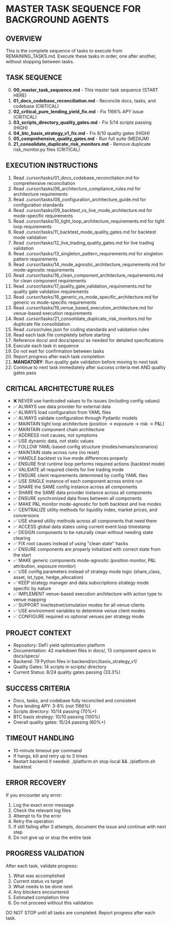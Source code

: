 # MASTER TASK SEQUENCE FOR BACKGROUND AGENTS

## OVERVIEW
This is the complete sequence of tasks to execute from REMAINING_TASKS.md. Execute these tasks in order, one after another, without stopping between tasks.

## TASK SEQUENCE
0. **00_master_task_sequence.md** - This master task sequence (START HERE)
1. **01_docs_codebase_reconciliation.md** - Reconcile docs, tasks, and codebase (CRITICAL)
2. **02_critical_pure_lending_yield_fix.md** - Fix 1166% APY issue (CRITICAL)
3. **03_scripts_directory_quality_gates.md** - Fix 5/14 scripts passing (HIGH)
4. **04_btc_basis_strategy_v1_fix.md** - Fix 8/10 quality gates (HIGH)
5. **05_comprehensive_quality_gates.md** - Run full suite (MEDIUM)
6. **21_consolidate_duplicate_risk_monitors.md** - Remove duplicate risk_monitor.py files (CRITICAL)

## EXECUTION INSTRUCTIONS
1) Read .cursor/tasks/01_docs_codebase_reconciliation.md for comprehensive reconciliation
2) Read .cursor/tasks/06_architecture_compliance_rules.md for architecture requirements
3) Read .cursor/tasks/08_configuration_architecture_guide.md for configuration standards
4) Read .cursor/tasks/09_backtest_vs_live_mode_architecture.md for mode-specific requirements
5) Read .cursor/tasks/10_tight_loop_architecture_requirements.md for tight loop requirements
6) Read .cursor/tasks/11_backtest_mode_quality_gates.md for backtest mode validation
7) Read .cursor/tasks/12_live_trading_quality_gates.md for live trading validation
8) Read .cursor/tasks/13_singleton_pattern_requirements.md for singleton pattern requirements
9) Read .cursor/tasks/14_mode_agnostic_architecture_requirements.md for mode-agnostic requirements
10) Read .cursor/tasks/16_clean_component_architecture_requirements.md for clean component requirements
11) Read .cursor/tasks/17_quality_gate_validation_requirements.md for quality gate validation requirements
12) Read .cursor/tasks/18_generic_vs_mode_specific_architecture.md for generic vs mode-specific requirements
13) Read .cursor/tasks/19_venue_based_execution_architecture.md for venue-based execution requirements
14) Read .cursor/tasks/21_consolidate_duplicate_risk_monitors.md for duplicate file consolidation
15) Read .cursor/rules.json for coding standards and validation rules
16) Read each task file completely before starting
17) Reference docs/ and docs/specs/ as needed for detailed specifications
18) Execute each task in sequence
19) Do not wait for confirmation between tasks
20) Report progress after each task completion
21) **MANDATORY**: Run quality gate validation before moving to next task
22) Continue to next task immediately after success criteria met AND quality gates pass

## CRITICAL ARCHITECTURE RULES
- ❌ NEVER use hardcoded values to fix issues (including config values)
- ✅ ALWAYS use data provider for external data
- ✅ ALWAYS load configuration from YAML files
- ✅ ALWAYS validate configuration through Pydantic models
- ✅ MAINTAIN tight loop architecture (position → exposure → risk → P&L)
- ✅ MAINTAIN component chain architecture
- ✅ ADDRESS root causes, not symptoms
- ✅ USE dynamic data, not static values
- ✅ FOLLOW YAML-based config structure (modes/venues/scenarios)
- ✅ MAINTAIN state across runs (no reset)
- ✅ HANDLE backtest vs live mode differences properly
- ✅ ENSURE first runtime loop performs required actions (backtest mode)
- ✅ VALIDATE all required clients for live trading mode
- ✅ ENSURE client requirements determined by config YAML files
- ✅ USE SINGLE instance of each component across entire run
- ✅ SHARE the SAME config instance across all components
- ✅ SHARE the SAME data provider instance across all components
- ✅ ENSURE synchronized data flows between all components
- ✅ MAKE P&L monitor mode-agnostic for both backtest and live modes
- ✅ CENTRALIZE utility methods for liquidity index, market prices, and conversions
- ✅ USE shared utility methods across all components that need them
- ✅ ACCESS global data states using current event loop timestamp
- ✅ DESIGN components to be naturally clean without needing state clearing
- ✅ FIX root causes instead of using "clean state" hacks
- ✅ ENSURE components are properly initialized with correct state from the start
- ✅ MAKE generic components mode-agnostic (position monitor, P&L attribution, exposure monitor)
- ✅ USE config parameters instead of strategy mode logic (share_class, asset, lst_type, hedge_allocation)
- ✅ KEEP strategy manager and data subscriptions strategy mode specific by nature
- ✅ IMPLEMENT venue-based execution architecture with action type to venue mapping
- ✅ SUPPORT live/testnet/simulation modes for all venue clients
- ✅ USE environment variables to determine venue client modes
- ✅ CONFIGURE required vs optional venues per strategy mode

## PROJECT CONTEXT
- Repository: DeFi yield optimization platform
- Documentation: 42 markdown files in docs/, 13 component specs in docs/specs/
- Backend: 79 Python files in backend/src/basis_strategy_v1/
- Quality Gates: 14 scripts in scripts/ directory
- Current Status: 8/24 quality gates passing (33.3%)

## SUCCESS CRITERIA
- Docs, tasks, and codebase fully reconciled and consistent
- Pure lending APY: 3-8% (not 1166%)
- Scripts directory: 10/14 passing (70%+)
- BTC basis strategy: 10/10 passing (100%)
- Overall quality gates: 15/24 passing (60%+)

## TIMEOUT HANDLING
- 10-minute timeout per command
- If hangs, kill and retry up to 3 times
- Restart backend if needed: ./platform.sh stop-local && ./platform.sh backtest

## ERROR RECOVERY
If you encounter any error:
1) Log the exact error message
2) Check the relevant log files
3) Attempt to fix the error
4) Retry the operation
5) If still failing after 3 attempts, document the issue and continue with next step
6) Do not give up or stop the entire task

## PROGRESS VALIDATION
After each task, validate progress:
1) What was accomplished
2) Current status vs target
3) What needs to be done next
4) Any blockers encountered
5) Estimated completion time
6) Do not proceed without this validation

DO NOT STOP until all tasks are completed. Report progress after each task.
